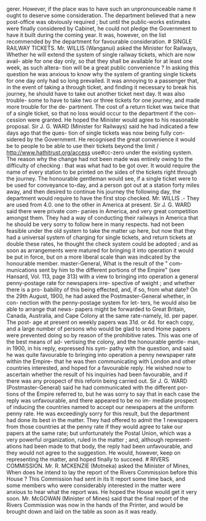 gerer. However, if the place was to have such an unpronounceable name it ought to deserve some consideration. The department believed that a new post-office was obviously required ; but until the public-works estimates were finally considered by Cabinet, he could not pledge the Government to have it built during the coming year. It was, however, on the list recommended by the department for favourable consideration. # SINGLE RAILWAY TICKETS. Mr. WILLIS (Wanganui) asked the Minister for Railways, Whether he will extend the system of single railway tickets, which are now avail- able for one day only, so that they shall be available for at least one week, as such altera- tion will be a great public convenience ? In asking this question he was anxious to know why the system of granting single tickets for one day only had so long prevailed. It was annoying to a passenger that, in the event of taking a through ticket, and finding it necessary to break his journey, he should have to take out another ticket next day. It was also trouble- some to have to take two or three tickets for one journey, and made more trouble for the de- partment. The cost of a return ticket was twice that of a single ticket, so that no loss would occur to the department if the con- cession were granted. He hoped the Minister would agree to his reasonable proposal. Sir J. G. WARD (Minister for Railways) said he had indicated a few days ago that the ques- tion of single tickets was now being fully con- sidered by the Government. He recognised the great convenience it would be to people to be able to use their tickets beyond the limit / http://www.hathitrust.org/access use#cc-zero under the existing system. The reason why the change had not been made was entirely owing to the difficulty of checking : that was what had to be got over. It would require the name of every station to be printed on the sides of the tickets right through the journey. The honourable gentleman would see, if a single ticket were to be used for conveyance to-day, and a person got out at a station forty miles away, and then desired to continue his journey the following day, the department would require to have the first stop checked. Mr. WILLIS .- They are used from 4.0. one to the other in America at present. Sir J. G. WARD said there were private com- panies in America, and very great competition amongst them. They had a way of conducting their railways in America that he should be very sorry to follow here in many respects. had not been feasible under the old system to take the matter up here, but now that they had a universal system of charging for single tickets, and return tickets at double these rates, he thought the check system could be adopted ; and as soon as arrangements were matured for bringing it into operation it would be put in force, but on a more liberal scale than was indicated by the honourable member. master-General, What is the result of the " com- munications sent by him to the different portions of the Empire" (see Hansard, Vol. 113, page 313) with a view to bringing into operation a general penny-postage rate for newspapers irre- spective of weight ; and whether there is a pro- bability of this being effected, and, if so, from what date? On the 29th August, 1900, he had asked the Postmaster-General whether, in con- nection with the penny-postage system for let- ters, he would also be able to arrange that news- papers might be forwarded to Great Britain, Canada, Australia, and Cape Colony at the same rate-namely, Id. per paper. The post- age at present on weekly papers was 31d. or 4d. for each copy, and a large number of persons who would be glad to send Home papers were prevented doing so by reason of the prohibitive rates. This was one of the best means of ad- vertising the colony, and the honourable gentle- man, in 1900, in his reply, expressed his sym- pathy with the question, and said he was quite favourable to bringing into operation a penny newspaper rate within the Empire- that he was then communicating with London and other countries interested, and hoped for a favourable reply. He wished now to ascertain whether the result of his inquiries had been favourable, and if there was any prospect of this reforin being carried out. Sir J. G. WARD (Postmaster-General) said he had communicated with the different por- tions of the Empire referred to, but he was sorry to say that in each case the reply was unfavourable, and there appeared to be no im- mediate prospect of inducing the countries named to accept our newspapers at the uniform penny rate. He was exceedingly sorry for this result, but the department had done its best in the matter. They had offered to admit the 1 newspapers from those countries at the penny rate if they would agree to take our papers at the same rate; but unfortunately the Postal Union, which was a very powerful organization, ruled in the matter ; and, although represent- ations had been made to that body, the reply had been unfavourable, and they would not agree to the suggestion. He would, however, keep on representing the matter, and hoped finally to succeed. # RIVERS COMMISSION. Mr. R. MCKENZIE (Motneka) asked the Minister of Mines, When does he intend to lay the report of the Rivers Commission before this House ? This Commission had sent in its It report some time back, and some members who were considerably interested in the matter were anxious to hear what the report was. He hoped the House would get it very soon. Mr. McGOWAN (Minister of Mines) said that the final report of the Rivers Commission was now in the hands of the Printer, and would be brought down and laid on the table as soon as it was ready. 